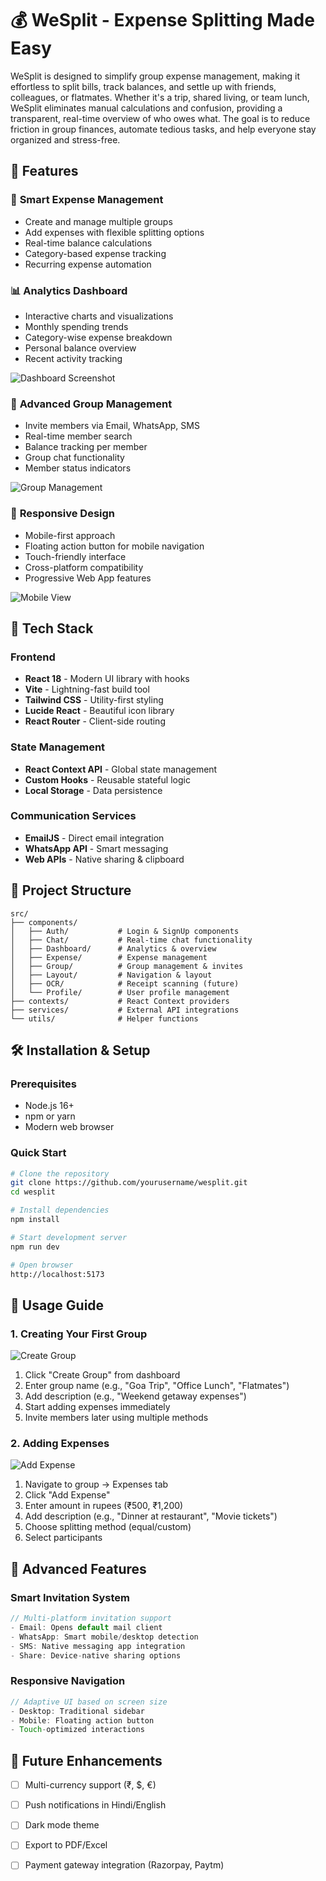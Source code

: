 # 💰 WeSplit - Expense Splitting Made Easy

WeSplit is designed to simplify group expense management, making it effortless to split bills, track balances, and settle up with friends, colleagues, or flatmates. Whether it's a trip, shared living, or team lunch, WeSplit eliminates manual calculations and confusion, providing a transparent, real-time overview of who owes what. The goal is to reduce friction in group finances, automate tedious tasks, and help everyone stay organized and stress-free.

## 🌟 Features

### 💸 **Smart Expense Management**

- Create and manage multiple groups
- Add expenses with flexible splitting options
- Real-time balance calculations
- Category-based expense tracking
- Recurring expense automation

### 📊 **Analytics Dashboard**

- Interactive charts and visualizations
- Monthly spending trends
- Category-wise expense breakdown
- Personal balance overview
- Recent activity tracking

![Dashboard Screenshot](./docs/images/app-preview.png)

<!-- Add dashboard screenshot showing charts and analytics -->

### 👥 **Advanced Group Management**

- Invite members via Email, WhatsApp, SMS
- Real-time member search
- Balance tracking per member
- Group chat functionality
- Member status indicators

![Group Management](./docs/images/group-management.png)

<!-- Add screenshot of group details page with members list -->

### 📱 **Responsive Design**

- Mobile-first approach
- Floating action button for mobile navigation
- Touch-friendly interface
- Cross-platform compatibility
- Progressive Web App features

![Mobile View](./docs/images/mobile-view.png)

<!-- Add mobile screenshots showing responsive design -->

## 🚀 Tech Stack

### **Frontend**

- **React 18** - Modern UI library with hooks
- **Vite** - Lightning-fast build tool
- **Tailwind CSS** - Utility-first styling
- **Lucide React** - Beautiful icon library
- **React Router** - Client-side routing

### **State Management**

- **React Context API** - Global state management
- **Custom Hooks** - Reusable stateful logic
- **Local Storage** - Data persistence

### **Communication Services**

- **EmailJS** - Direct email integration
- **WhatsApp API** - Smart messaging
- **Web APIs** - Native sharing & clipboard

## 📁 Project Structure

```
src/
├── components/
│   ├── Auth/           # Login & SignUp components
│   ├── Chat/           # Real-time chat functionality
│   ├── Dashboard/      # Analytics & overview
│   ├── Expense/        # Expense management
│   ├── Group/          # Group management & invites
│   ├── Layout/         # Navigation & layout
│   ├── OCR/            # Receipt scanning (future)
│   └── Profile/        # User profile management
├── contexts/           # React Context providers
├── services/           # External API integrations
└── utils/              # Helper functions
```

## 🛠️ Installation & Setup

### Prerequisites

- Node.js 16+
- npm or yarn
- Modern web browser

### Quick Start

```bash
# Clone the repository
git clone https://github.com/yourusername/wesplit.git
cd wesplit

# Install dependencies
npm install

# Start development server
npm run dev

# Open browser
http://localhost:5173
```




## 📱 Usage Guide

### 1. **Creating Your First Group**

![Create Group](./docs/images/create-group.png)

<!-- Add screenshot of group creation process -->

1. Click "Create Group" from dashboard
2. Enter group name (e.g., "Goa Trip", "Office Lunch", "Flatmates")
3. Add description (e.g., "Weekend getaway expenses")
4. Start adding expenses immediately
5. Invite members later using multiple methods

### 2. **Adding Expenses**

![Add Expense](./docs/images/add-expense.png)

<!-- Add screenshot of expense creation modal -->

1. Navigate to group → Expenses tab
2. Click "Add Expense"
3. Enter amount in rupees (₹500, ₹1,200)
4. Add description (e.g., "Dinner at restaurant", "Movie tickets")
5. Choose splitting method (equal/custom)
6. Select participants


## 🔧 Advanced Features

### **Smart Invitation System**

```javascript
// Multi-platform invitation support
- Email: Opens default mail client
- WhatsApp: Smart mobile/desktop detection
- SMS: Native messaging app integration
- Share: Device-native sharing options
```

### **Responsive Navigation**

```javascript
// Adaptive UI based on screen size
- Desktop: Traditional sidebar
- Mobile: Floating action button
- Touch-optimized interactions
```



## 🔮 Future Enhancements


- [ ] Multi-currency support (₹, $, €)
- [ ] Push notifications in Hindi/English
- [ ] Dark mode theme
- [ ] Export to PDF/Excel
- [ ] Payment gateway integration (Razorpay, Paytm)

